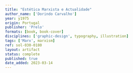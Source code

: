 ```yaml
---
title: "Estética Marxista e Actualidade"
author_name: ['Dorindo Carvalho']
year: y1975
origin: Portugal
publisher: 'Prelo'
formats: [book, book-cover]
disciplines: ['graphic-design', typography, illustration]
tags: ['Marx', marxism]
ref: sol-030-0180
layout: artifact
status: complete
published: true
date_added: 2023-03-14
---
```

